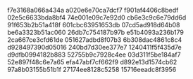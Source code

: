 f7e3168a066a434a
a020e6e70ca7dcf7
f901af4406c8bedf
02e5c6633bda8bf4
74e001e09c7e92d0
cb6e3c9c6e79dd6d
91f653b2b51a418f
601cbc63951653db
07cd5ad918d64b08
be6a3323b51ac060
26db7c754187b97b
e51b4093a236b179
2ca667ce3cfd61de
051627adbd8f07b3
6b308dac4861c8c4
d928497390d05016
240bd7d30ee377e7
1240411f5f435d7e
d9dfb0994182b883
52755b9c7928c4ee
03d311f5be184af7
52e897f48c6e7a65
efa47abf7cf662f9
d892e13d1574cb62
97a8b03155b51b1f
27174ee8128c5258
15716eeadc8f3956
